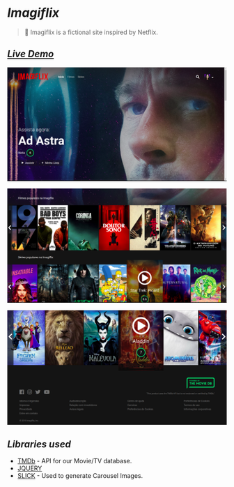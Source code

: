 # _**Imagiflix**_

> 🎥 Imagiflix is a fictional site inspired by Netflix.

## **_[Live Demo](https://imagiflix-deploy1921.netlify.com/)_**
![alt text][Screenshot 1]

[Screenshot 1]: https://github.com/augustorl/imagiflix/blob/master/assets/images/imagiflix1.png "Screenshot 1"

![alt text][Screenshot 2]

[Screenshot 2]: https://github.com/augustorl/imagiflix/blob/master/assets/images/imagiflix2.png "Screenshot 2"

![alt text][Screenshot 3]

[Screenshot 3]: https://github.com/augustorl/imagiflix/blob/master/assets/images/imagiflix3.png "Screenshot 3"



## **_Libraries used_**

- [TMDb](https://www.themoviedb.org) - API for our Movie/TV database.
- [JQUERY](http://jquery.com/)
- [SLICK](http://kenwheeler.github.io/slick/) - Used to generate Carousel Images.

